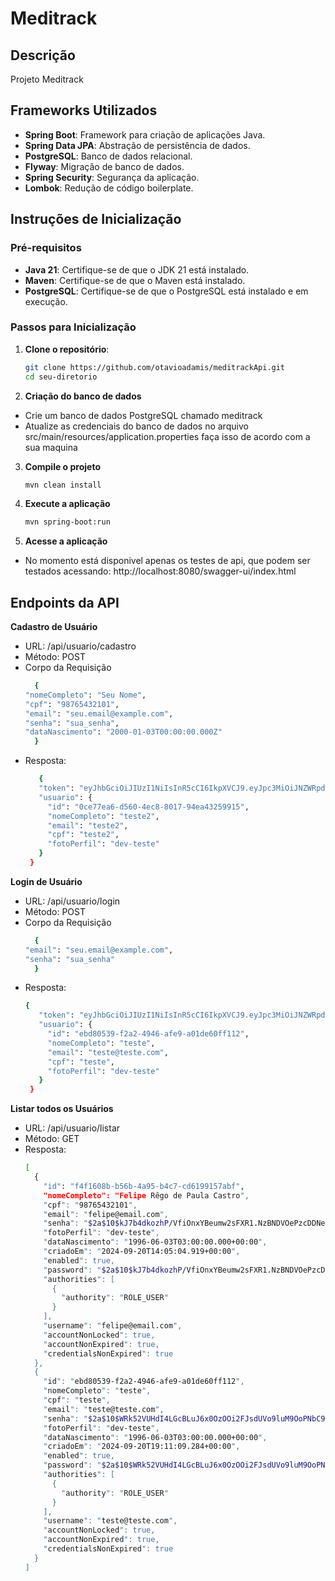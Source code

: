 # Meditrack

## Descrição
Projeto Meditrack

## Frameworks Utilizados
- **Spring Boot**: Framework para criação de aplicações Java.
- **Spring Data JPA**: Abstração de persistência de dados.
- **PostgreSQL**: Banco de dados relacional.
- **Flyway**: Migração de banco de dados.
- **Spring Security**: Segurança da aplicação.
- **Lombok**: Redução de código boilerplate.

## Instruções de Inicialização

### Pré-requisitos
- **Java 21**: Certifique-se de que o JDK 21 está instalado.
- **Maven**: Certifique-se de que o Maven está instalado.
- **PostgreSQL**: Certifique-se de que o PostgreSQL está instalado e em execução.

### Passos para Inicialização
1. **Clone o repositório**:
   ```sh
   git clone https://github.com/otavioadamis/meditrackApi.git
   cd seu-diretorio

2. **Criação do banco de dados**
- Crie um banco de dados PostgreSQL chamado meditrack
- Atualize as credenciais do banco de dados no arquivo src/main/resources/application.properties
faça isso de acordo com a sua maquina

3. **Compile o projeto**
    ```sh
    mvn clean install

4. **Execute a aplicação**
    ```sh
    mvn spring-boot:run

5. **Acesse a aplicação**
- No momento está disponivel apenas os testes de api, que podem ser testados acessando:
http://localhost:8080/swagger-ui/index.html

## Endpoints da API
**Cadastro de Usuário**
- URL: /api/usuario/cadastro
- Método: POST
- Corpo da Requisição
  ```sh
    {
  "nomeCompleto": "Seu Nome",
  "cpf": "98765432101",
  "email": "seu.email@example.com",
  "senha": "sua_senha",
  "dataNascimento": "2000-01-03T00:00:00.000Z"
    }
- Resposta:
  ```sh
     {
     "token": "eyJhbGciOiJIUzI1NiIsInR5cCI6IkpXVCJ9.eyJpc3MiOiJNZWRpdHJhY2stYXBpIiwic3ViIjoiMGNlNzdlYTYtZDU2MC00ZWM4LTgwMTctOTRlYTQzMjU5OTE1IiwiZXhwIjoxNzI2ODcwMzk4fQ.fTwEtbkXef_FfRx5mr5__Tz--leewx7CnH5rPoJaUh0",
     "usuario": {
       "id": "0ce77ea6-d560-4ec8-8017-94ea43259915",
       "nomeCompleto": "teste2",
       "email": "teste2",
       "cpf": "teste2",
       "fotoPerfil": "dev-teste"
     }
   }

**Login de Usuário**
- URL: /api/usuario/login
- Método: POST
- Corpo da Requisição
  ```sh
    {
  "email": "seu.email@example.com",
  "senha": "sua_senha"
    }
- Resposta:
  ```sh
  {
     "token": "eyJhbGciOiJIUzI1NiIsInR5cCI6IkpXVCJ9.eyJpc3MiOiJNZWRpdHJhY2stYXBpIiwic3ViIjoiZWJkODA1MzktZjJhMi00OTQ2LWFmZTktYTAxZGU2MGZmMTEyIiwiZXhwIjoxNzI2ODcwNDYwfQ.ZHWQiQ6BQHkidiyKQheX0NrVLmkYhP9a9-UZn1zw07Y",
     "usuario": {
       "id": "ebd80539-f2a2-4946-afe9-a01de60ff112",
       "nomeCompleto": "teste",
       "email": "teste@teste.com",
       "cpf": "teste",
       "fotoPerfil": "dev-teste"
     }
   }

**Listar todos os Usuários**
- URL: /api/usuario/listar
- Método: GET
- Resposta:
  ```sh
  [
    {
      "id": "f4f1608b-b56b-4a95-b4c7-cd6199157abf",
      "nomeCompleto": "Felipe Rêgo de Paula Castro",
      "cpf": "98765432101",
      "email": "felipe@email.com",
      "senha": "$2a$10$kJ7b4dkozhP/VfiOnxYBeumw2sFXR1.NzBNDVOePzcDDNee5FIh9q",
      "fotoPerfil": "dev-teste",
      "dataNascimento": "1996-06-03T03:00:00.000+00:00",
      "criadoEm": "2024-09-20T14:05:04.919+00:00",
      "enabled": true,
      "password": "$2a$10$kJ7b4dkozhP/VfiOnxYBeumw2sFXR1.NzBNDVOePzcDDNee5FIh9q",
      "authorities": [
        {
          "authority": "ROLE_USER"
        }
      ],
      "username": "felipe@email.com",
      "accountNonLocked": true,
      "accountNonExpired": true,
      "credentialsNonExpired": true
    },
    {
      "id": "ebd80539-f2a2-4946-afe9-a01de60ff112",
      "nomeCompleto": "teste",
      "cpf": "teste",
      "email": "teste@teste.com",
      "senha": "$2a$10$WRk52VUHdI4LGcBLuJ6x0OzOOi2FJsdUVo9luM9OoPNbC9lM68JCi",
      "fotoPerfil": "dev-teste",
      "dataNascimento": "1996-06-03T03:00:00.000+00:00",
      "criadoEm": "2024-09-20T19:11:09.284+00:00",
      "enabled": true,
      "password": "$2a$10$WRk52VUHdI4LGcBLuJ6x0OzOOi2FJsdUVo9luM9OoPNbC9lM68JCi",
      "authorities": [
        {
          "authority": "ROLE_USER"
        }
      ],
      "username": "teste@teste.com",
      "accountNonLocked": true,
      "accountNonExpired": true,
      "credentialsNonExpired": true
    }
  ]
